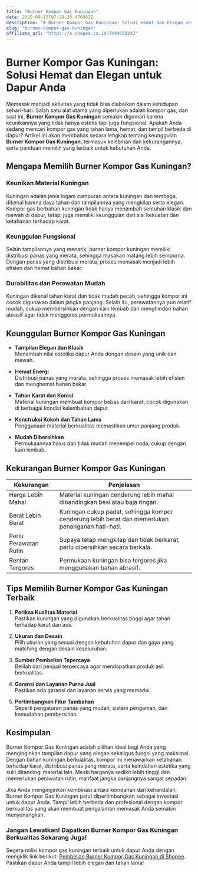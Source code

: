 ```yaml
---
title: "Burner Kompor Gas Kuningan"
date: 2025-09-15T07:29:36.476863Z
description: "# Burner Kompor Gas Kuningan: Solusi Hemat dan Elegan untuk Dapur Anda..."
slug: "burner-kompor-gas-kuningan"
affiliate_url: "https://s.shopee.co.id/7V44C68VX2"
---
```

# Burner Kompor Gas Kuningan: Solusi Hemat dan Elegan untuk Dapur Anda

Memasak menjadi aktivitas yang tidak bisa diabaikan dalam kehidupan sehari-hari. Salah satu alat utama yang diperlukan adalah kompor gas, dan saat ini, **Burner Kompor Gas Kuningan** semakin digemari karena keunikannya yang tidak hanya estetis tapi juga fungsional. Apakah Anda sedang mencari kompor gas yang tahan lama, hemat, dan tampil berbeda di dapur? Artikel ini akan membahas secara lengkap tentang keunggulan **Burner Kompor Gas Kuningan**, termasuk kelebihan dan kekurangannya, serta panduan memilih yang terbaik untuk kebutuhan Anda.

## Mengapa Memilih Burner Kompor Gas Kuningan?

### Keunikan Material Kuningan

Kuningan adalah jenis logam campuran antara kuningan dan tembaga, dikenal karena daya tahan dan tampilannya yang mengkilap serta elegan. Kompor gas berbahan kuningan tidak hanya menambah sentuhan klasik dan mewah di dapur, tetapi juga memiliki keunggulan dari sisi kekuatan dan ketahanan terhadap karat.

### Keunggulan Fungsional

Selain tampilannya yang menarik, burner kompor kuningan memiliki distribusi panas yang merata, sehingga masakan matang lebih sempurna. Dengan panas yang distribusi merata, proses memasak menjadi lebih efisien dan hemat bahan bakar.

### Durabilitas dan Perawatan Mudah

Kuningan dikenal tahan karat dan tidak mudah pecah, sehingga kompor ini cocok digunakan dalam jangka panjang. Selain itu, perawatannya pun relatif mudah, cukup membersihkan dengan kain lembab dan menghindari bahan abrasif agar tidak menggores permukaannya.

## Keunggulan Burner Kompor Gas Kuningan

- **Tampilan Elegan dan Klasik**  
  Menambah nilai estetika dapur Anda dengan desain yang unik dan mewah.

- **Hemat Energi**  
  Distribusi panas yang merata, sehingga proses memasak lebih efisien dan menghemat bahan bakar.

- **Tahan Karat dan Korosi**  
  Material kuningan membuat kompor bebas dari karat, cocok digunakan di berbagai kondisi kelembaban dapur.

- **Konstruksi Kokoh dan Tahan Lama**  
  Penggunaan material berkualitas memastikan umur panjang produk.

- **Mudah Dibersihkan**  
  Permukaannya halus dan tidak mudah menempel noda, cukup dengan kain lembab.

## Kekurangan Burner Kompor Gas Kuningan

| Kekurangan | Penjelasan |
|--------------|------------|
| Harga Lebih Mahal | Material kuningan cenderung lebih mahal dibandingkan besi atau baja ringan. |
| Berat Lebih Berat | Kuningan cukup padat, sehingga kompor cenderung lebih berat dan memerlukan penanganan hati-hati. |
| Perlu Perawatan Rutin | Supaya tetap mengkilap dan tidak berkarat, perlu dibersihkan secara berkala. |
| Rentan Tergores | Permukaan kuningan bisa tergores jika menggunakan bahan abrasif. |

## Tips Memilih Burner Kompor Gas Kuningan Terbaik

1. **Periksa Kualitas Material**  
   Pastikan kuningan yang digunakan berkualitas tinggi agar tahan terhadap karat dan aus.

2. **Ukuran dan Desain**  
   Pilih ukuran yang sesuai dengan kebutuhan dapur dan gaya yang matching dengan desain keseluruhan.

3. **Sumber Pembelian Tepercaya**  
   Belilah dari penjual terpercaya agar mendapatkan produk asli berkualitas.

4. **Garansi dan Layanan Purna Jual**  
   Pastikan ada garansi dan layanan servis yang memadai.

5. **Pertimbangkan Fitur Tambahan**  
   Seperti pengaturan panas yang mudah, sistem pengaman, dan kemudahan pembersihan.

## Kesimpulan

Burner Kompor Gas Kuningan adalah pilihan ideal bagi Anda yang menginginkan tampilan dapur yang elegan sekaligus fungsi yang maksimal. Dengan bahan kuningan berkualitas, kompor ini menawarkan ketahanan terhadap karat, distribusi panas yang merata, serta keindahan estetika yang sulit ditandingi material lain. Meski harganya sedikit lebih tinggi dan memerlukan perawatan rutin, manfaat jangka panjangnya sangat sepadan.

Jika Anda menginginkan kombinasi antara keindahan dan kehandalan, Burner Kompor Gas Kuningan patut dipertimbangkan sebagai investasi untuk dapur Anda. Tampil lebih berbeda dan profesional dengan kompor berkualitas yang akan membuat pengalaman memasak Anda semakin menyenangkan.

### Jangan Lewatkan! Dapatkan Burner Kompor Gas Kuningan Berkualitas Sekarang Juga!

Segera miliki kompor gas kuningan terbaik untuk dapur Anda dengan mengklik link berikut: [Pembelian Burner Kompor Gas Kuningan di Shopee](https://s.shopee.co.id/7V44C68VX2). Pastikan dapur Anda tampil lebih elegan dan tahan lama!